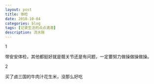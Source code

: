 ```yaml
---
layout: post
title: 体检
date: 2018-10-04
categories: blog
tags: [记录生活的点点滴滴]
description: 流水账
---
```


1 

带安安体检，其他都挺好就是髋关节还是有问题，一定要努力做操做操做操。

2

买了卤三国的牛肉汁花生米，没那么好吃


